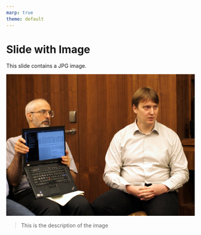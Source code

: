 ```yaml
---
marp: true
theme: default
---
```


# Slide with Image

This slide contains a JPG image.

![width:100px height:100px](../images/example.jpg)
> This is the description of the image

